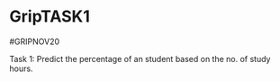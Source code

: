 # GripTASK1

#GRIPNOV20

Task 1: Predict the percentage of an student based on the no. of study hours. 
